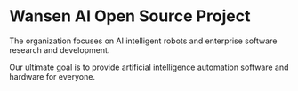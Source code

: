 # Wansen AI Open Source Project
The organization focuses on AI intelligent robots and enterprise software research and development.

Our ultimate goal is to provide artificial intelligence automation software and hardware for everyone.
